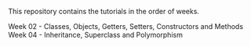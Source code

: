 This repository contains the tutorials in the order of weeks.

Week 02 - Classes, Objects, Getters, Setters, Constructors and Methods
Week 04 - Inheritance, Superclass and Polymorphism